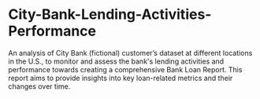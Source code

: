 # City-Bank-Lending-Activities-Performance
 An analysis of City Bank (fictional) customer’s dataset at different locations in the U.S., to monitor and assess the bank's lending activities and performance towards creating  a comprehensive Bank Loan Report.  This report aims to provide insights into key loan-related metrics and their changes over time. 
